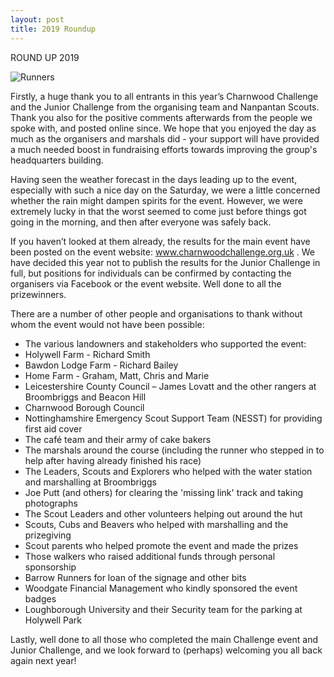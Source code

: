 ```yaml
---
layout: post
title: 2019 Roundup
---
```


ROUND UP 2019

![Runners](/images/post1.png)

Firstly, a huge thank you to all entrants in this year’s Charnwood Challenge and the Junior Challenge from the organising team and Nanpantan Scouts. Thank you also for the positive comments afterwards from the people we spoke with, and posted online since. We hope that you enjoyed the day as much as the organisers and marshals did - your support will have provided a much needed boost in fundraising efforts towards improving the group's headquarters building.

Having seen the weather forecast in the days leading up to the event, especially with such a nice day on the Saturday, we were a little concerned whether the rain might dampen spirits for the event. However, we were extremely lucky in that the worst seemed to come just before things got going in the morning, and then after everyone was safely back.

If you haven’t looked at them already, the results for the main event have been posted on the event website: www.charnwoodchallenge.org.uk . We have decided this year not to publish the results for the Junior Challenge in full, but positions for individuals can be confirmed by contacting the organisers via Facebook or the event website. Well done to all the prizewinners.

There are a number of other people and organisations to thank without whom the event would not have been possible:
- The various landowners and stakeholders who supported the event:
- Holywell Farm - Richard Smith
- Bawdon Lodge Farm - Richard Bailey
- Home Farm - Graham, Matt, Chris and Marie
- Leicestershire County Council – James Lovatt and the other rangers at Broombriggs and Beacon Hill
- Charnwood Borough Council
- Nottinghamshire Emergency Scout Support Team (NESST) for providing first aid cover
- The café team and their army of cake bakers
- The marshals around the course (including the runner who stepped in to help after having already finished his race)
- The Leaders, Scouts and Explorers who helped with the water station and marshalling at Broombriggs
- Joe Putt (and others) for clearing the 'missing link' track and taking photographs
- The Scout Leaders and other volunteers helping out around the hut
- Scouts, Cubs and Beavers who helped with marshalling and the prizegiving
- Scout parents who helped promote the event and made the prizes
- Those walkers who raised additional funds through personal sponsorship
- Barrow Runners for loan of the signage and other bits
- Woodgate Financial Management who kindly sponsored the event badges
- Loughborough University and their Security team for the parking at Holywell Park

Lastly, well done to all those who completed the main Challenge event and Junior Challenge, and we look forward to (perhaps) welcoming you all back again next year!


